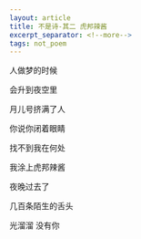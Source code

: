 ```yaml
---
layout: article
title: 不是诗-其二 虎邦辣酱
excerpt_separator: <!--more-->
tags: not_poem
---
```


人做梦的时候
<!--more-->

会升到夜空里

月儿号挤满了人

你说你闭着眼睛

找不到我在何处

我涂上虎邦辣酱 

夜晚过去了

几百条陌生的舌头

光溜溜  没有你
